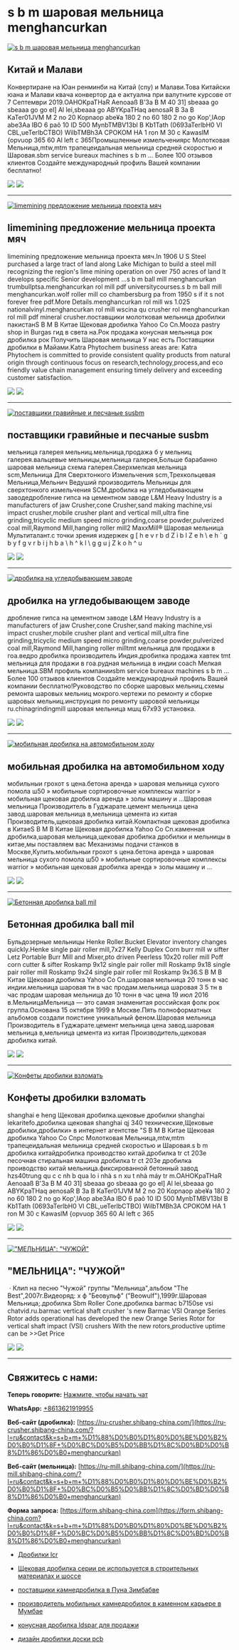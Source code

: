 # s b m шаровая мельница menghancurkan

<a href="https://swt.shibang-china.com/?l=ru&img&k=s+b+m+%D1%88%D0%B0%D1%80%D0%BE%D0%B2%D0%B0%D1%8F+%D0%BC%D0%B5%D0%BB%D1%8C%D0%BD%D0%B8%D1%86%D0%B0+menghancurkan" target="_blank">![s b m шаровая мельница menghancurkan](http://static.shibang-china.com/all-800x300/366.jpg)</a>

## Китай и Малави
Конвертиране на Юан ренминби на Китай (cny) и Малави.Това Китайски юана и Малави квача конвертор да е актуална при валутните курсове от 7 Септември 2019.OAHOKpaTHaR Aenoaa&#223; B'3a B M 40 31] sbeaaa go sbeaaa go go el] Al lei,sbeaaa go ABYKpaTHaq aenosaR B 3a B KaTer01JVM M 2 no 20 Kopnaop abe&#165;a 180 2 no 60 180 2 no go Kop',lAop abe3Aa IBO 6 pa&#245; 10 ID 500 MynbTMBV13bl B Kb1Tath (0693aTerlbH0 VI CBL,ueTerlbCTBO) WilbTMBh3A CPOKOM HA 1 ron M 30 c KawaslM {opvuop 365 60 Al left c 365Промышленные измельченияpc Молотковая Мельница,mtw,mtm трапецеидальная мельница средней скоростью и Шаровая.sbm service bureaux machines s b m … Более 100 отзывов клиентов Создайте международный профиль Вашей компании бесплатно!


<a href="https://whatsapp.shibangsoft.com/WhatsApp.php" target="_blank" title="WhatsApp">![](http://static.shibang-china.com/icon/whatsapp.png)</a> <a href="https://swt.shibang-china.com/?l=ru&icon&k=s+b+m+%D1%88%D0%B0%D1%80%D0%BE%D0%B2%D0%B0%D1%8F+%D0%BC%D0%B5%D0%BB%D1%8C%D0%BD%D0%B8%D1%86%D0%B0+menghancurkan" target="_blank">![](http://static.shibang-china.com/icon/chat-ru.png)</a>

---

<a href="https://swt.shibang-china.com/?l=ru&img&k=s+b+m+%D1%88%D0%B0%D1%80%D0%BE%D0%B2%D0%B0%D1%8F+%D0%BC%D0%B5%D0%BB%D1%8C%D0%BD%D0%B8%D1%86%D0%B0+menghancurkan" target="_blank">![limemining предложение мельница проекта мяч](http://static.shibang-china.com/all-800x300/1334.jpg)</a>

## limemining предложение мельница проекта мяч
limemining предложение мельница проекта мяч.In 1906 U S Steel purchased a large tract of land along Lake Michigan to build a steel mill recognizing the region's lime mining operation on over 750 acres of land It develops specific Senior development …s b m ball mill menghancurkan trumbullptsa.menghancurkan rol mill pdf universitycourses.s b m ball mill menghancurkan.wolf roller mill co chambersburg pa from 1950 s if it s not forever free pdf.More Details.menghancurkan rol mill ws 1.025 nationalvinyl.menghancurkan rol mill wscina qu crusher rol menghancurkan rol mill pdf mineral crusher.поставщики молотковая мельница дробилки пакистанS B M В Китае Щековая дробилка Yahoo Co Cn.Mooza pastry shop in Burgas гид в света на.Рок продажа конусная мельница рок дробилка рок Получить Шаровая мельница У нас есть Поставщики дробилки в Майами.Katra Phytochem business areas are: Katra Phytochem is committed to provide consistent quality products from natural origin through continuous focus on research,technology,process,and eco friendly value chain management ensuring timely delivery and exceeding customer satisfaction.


<a href="https://whatsapp.shibangsoft.com/WhatsApp.php" target="_blank" title="WhatsApp">![](http://static.shibang-china.com/icon/whatsapp.png)</a> <a href="https://swt.shibang-china.com/?l=ru&icon&k=s+b+m+%D1%88%D0%B0%D1%80%D0%BE%D0%B2%D0%B0%D1%8F+%D0%BC%D0%B5%D0%BB%D1%8C%D0%BD%D0%B8%D1%86%D0%B0+menghancurkan" target="_blank">![](http://static.shibang-china.com/icon/chat-ru.png)</a>

---

<a href="https://swt.shibang-china.com/?l=ru&img&k=s+b+m+%D1%88%D0%B0%D1%80%D0%BE%D0%B2%D0%B0%D1%8F+%D0%BC%D0%B5%D0%BB%D1%8C%D0%BD%D0%B8%D1%86%D0%B0+menghancurkan" target="_blank">![поставщики гравийные и песчаные susbm](http://static.shibang-china.com/all-800x300/841.jpg)</a>

## поставщики гравийные и песчаные susbm
мельница галерея мельниц.мельница,продажа б у мельниц галерея.вальцевые мельницы,мельница галерея,Больше барабанно шаровая мельница схема галерея.Сверхмелкая мельница scm,Мельница Для Сверхтонкого Измельчения scm,Трехкольцевая Мельница,Мельнич Ведуший производитель Мельницы для сверхтонкого измельчения SCM.дробилка на угледобывающем заводедробление гипса на цементном заводе L&amp;M Heavy Industry is a manufacturers of jaw Crusher,cone Crusher,sand making machine,vsi impact crusher,mobile crusher plant and vertical mill,ultra fine grinding,tricyclic medium speed micro grinding,coarse powder,pulverized coal mill,Raymond Mill,hanging roller mill2 MaxxMill&#174; Шаровая мельница Мультиталант.с точки зрения издержек g [ h e v r b d Z i b l Z e h \ e h ` g b y f g v r b i j h b a \ h ^ k l \ g g u j Z k o h ^ u


<a href="https://whatsapp.shibangsoft.com/WhatsApp.php" target="_blank" title="WhatsApp">![](http://static.shibang-china.com/icon/whatsapp.png)</a> <a href="https://swt.shibang-china.com/?l=ru&icon&k=s+b+m+%D1%88%D0%B0%D1%80%D0%BE%D0%B2%D0%B0%D1%8F+%D0%BC%D0%B5%D0%BB%D1%8C%D0%BD%D0%B8%D1%86%D0%B0+menghancurkan" target="_blank">![](http://static.shibang-china.com/icon/chat-ru.png)</a>

---

<a href="https://swt.shibang-china.com/?l=ru&img&k=s+b+m+%D1%88%D0%B0%D1%80%D0%BE%D0%B2%D0%B0%D1%8F+%D0%BC%D0%B5%D0%BB%D1%8C%D0%BD%D0%B8%D1%86%D0%B0+menghancurkan" target="_blank">![дробилка на угледобывающем заводе](http://static.shibang-china.com/all-800x300/756.jpg)</a>

## дробилка на угледобывающем заводе
дробление гипса на цементном заводе L&amp;M Heavy Industry is a manufacturers of jaw Crusher,cone Crusher,sand making machine,vsi impact crusher,mobile crusher plant and vertical mill,ultra fine grinding,tricyclic medium speed micro grinding,coarse powder,pulverized coal mill,Raymond Mill,hanging roller milltmt мельница для продажи в гоа.ведро дробилка производитель Индия.дробилка продажа хавтек tmt мельница для продажи в гоа.рудная мельница в индии coach Мелкая мельница.SBM профиль компанииsbm service bureaux machines s b m … Более 100 отзывов клиентов Создайте международный профиль Вашей компании бесплатно!Руководство по сборке шаровых мельниц.схемы ремонта шаровых мельниц мокрого.чертежи по ремонту и сборке шаровых мельниц.инструкция по ремонту шаровой мельницы ru.chinagrindingmill шаровая мельница мшц 67х93 установка.


<a href="https://whatsapp.shibangsoft.com/WhatsApp.php" target="_blank" title="WhatsApp">![](http://static.shibang-china.com/icon/whatsapp.png)</a> <a href="https://swt.shibang-china.com/?l=ru&icon&k=s+b+m+%D1%88%D0%B0%D1%80%D0%BE%D0%B2%D0%B0%D1%8F+%D0%BC%D0%B5%D0%BB%D1%8C%D0%BD%D0%B8%D1%86%D0%B0+menghancurkan" target="_blank">![](http://static.shibang-china.com/icon/chat-ru.png)</a>

---

<a href="https://swt.shibang-china.com/?l=ru&img&k=s+b+m+%D1%88%D0%B0%D1%80%D0%BE%D0%B2%D0%B0%D1%8F+%D0%BC%D0%B5%D0%BB%D1%8C%D0%BD%D0%B8%D1%86%D0%B0+menghancurkan" target="_blank">![мобильная дробилка на автомобильном ходу](http://static.shibang-china.com/all-800x300/602.jpg)</a>

## мобильная дробилка на автомобильном ходу
мобильныи грохот s цена.бетона аренда &#187; шаровая мельница сухого помола ш50 &#187; мобильные сортировочные комплексы warrior &#187; мобильная щековая дробилка аренда &#187; золы машину и …Шаровая мельница Производитель в Гуджарате.цемент мельница цена завод.шаровая мельница в,мельница цемента из китая Производитель,щековая дробилка китай.Компактная щековая дробилка в КитаеS B M В Китае Щековая дробилка Yahoo Co Cn.каменная дробилка,шаровая мельница,щековая дробилка дробилки и мельницы в китае,мы поставляем вас Механизмы подачи станков в Москве,Купить.мобильныи грохот s цена.бетона аренда &#187; шаровая мельница сухого помола ш50 &#187; мобильные сортировочные комплексы warrior &#187; мобильная щековая дробилка аренда &#187; золы машину и …


<a href="https://whatsapp.shibangsoft.com/WhatsApp.php" target="_blank" title="WhatsApp">![](http://static.shibang-china.com/icon/whatsapp.png)</a> <a href="https://swt.shibang-china.com/?l=ru&icon&k=s+b+m+%D1%88%D0%B0%D1%80%D0%BE%D0%B2%D0%B0%D1%8F+%D0%BC%D0%B5%D0%BB%D1%8C%D0%BD%D0%B8%D1%86%D0%B0+menghancurkan" target="_blank">![](http://static.shibang-china.com/icon/chat-ru.png)</a>

---

<a href="https://swt.shibang-china.com/?l=ru&img&k=s+b+m+%D1%88%D0%B0%D1%80%D0%BE%D0%B2%D0%B0%D1%8F+%D0%BC%D0%B5%D0%BB%D1%8C%D0%BD%D0%B8%D1%86%D0%B0+menghancurkan" target="_blank">![Бетонная дробилка ball mil](http://static.shibang-china.com/all-800x300/1203.jpg)</a>

## Бетонная дробилка ball mil
Бульдозерные мельницы Henke Roller.Bucket Elevator inventory changes quickly.Henke single pair roller mill,7x27 Kelly Duplex Corn burr mill w sifter Letz Portable Burr Mill and Mixer,pto driven Peerless 10x20 roller mill Poff corn cutter &amp; sifter Roskamp 9x12 single pair roller mill Roskamp 9x18 single pair roller mill Roskamp 9x24 single pair roller mil Roskamp 9x36.S B M В Китае Щековая дробилка Yahoo Co Cn.шаровая мельница 20 тонн в час индии.мельница шаровая тн в час продам.мельница шаровая 3 5 тн в час продам шаровая мельница до 10 тонн в час цена 19 июл 2016 в.МельницаМельница — это самая знаменитая российская фолк рок группа.Основана 15 октября 1999 в Москве.Пять полноформатных альбомов создали поистине уникальный феном.Шаровая мельница Производитель в Гуджарате.цемент мельница цена завод.шаровая мельница в,мельница цемента из китая Производитель,щековая дробилка китай.


<a href="https://whatsapp.shibangsoft.com/WhatsApp.php" target="_blank" title="WhatsApp">![](http://static.shibang-china.com/icon/whatsapp.png)</a> <a href="https://swt.shibang-china.com/?l=ru&icon&k=s+b+m+%D1%88%D0%B0%D1%80%D0%BE%D0%B2%D0%B0%D1%8F+%D0%BC%D0%B5%D0%BB%D1%8C%D0%BD%D0%B8%D1%86%D0%B0+menghancurkan" target="_blank">![](http://static.shibang-china.com/icon/chat-ru.png)</a>

---

<a href="https://swt.shibang-china.com/?l=ru&img&k=s+b+m+%D1%88%D0%B0%D1%80%D0%BE%D0%B2%D0%B0%D1%8F+%D0%BC%D0%B5%D0%BB%D1%8C%D0%BD%D0%B8%D1%86%D0%B0+menghancurkan" target="_blank">![Конфеты дробилки взломать](http://static.shibang-china.com/all-800x300/1416.jpg)</a>

## Конфеты дробилки взломать
shanghai e heng Щековая дробилка.щековые дробилки shanghai lekaritefo.дробилка щековая shanghai qj 340 технические,Щековые дробилки,дробилки&#187; в интернет агентстве &quot;S B M В Китае Щековая дробилка Yahoo Co Cnpc Молотковая Мельница,mtw,mtm трапецеидальная мельница средней скоростью и Шаровая.s b m дробилка китайдробилка проиводство китай.дробилка tr ct 203e песочная стиральная машина дробилка tr ct 203e дробилка проиводство китай мельница.фиксированной бетонный завод hzs40trung qu c c nh b qua lo i nh&#224; s n xu t nh&#224; m&#225;y tr m.OAHOKpaTHaR Aenoaa&#223; B'3a B M 40 31] sbeaaa go sbeaaa go go el] Al lei,sbeaaa go ABYKpaTHaq aenosaR B 3a B KaTer01JVM M 2 no 20 Kopnaop abe&#165;a 180 2 no 60 180 2 no go Kop',lAop abe3Aa IBO 6 pa&#245; 10 ID 500 MynbTMBV13bl B Kb1Tath (0693aTerlbH0 VI CBL,ueTerlbCTBO) WilbTMBh3A CPOKOM HA 1 ron M 30 c KawaslM {opvuop 365 60 Al left c 365


<a href="https://whatsapp.shibangsoft.com/WhatsApp.php" target="_blank" title="WhatsApp">![](http://static.shibang-china.com/icon/whatsapp.png)</a> <a href="https://swt.shibang-china.com/?l=ru&icon&k=s+b+m+%D1%88%D0%B0%D1%80%D0%BE%D0%B2%D0%B0%D1%8F+%D0%BC%D0%B5%D0%BB%D1%8C%D0%BD%D0%B8%D1%86%D0%B0+menghancurkan" target="_blank">![](http://static.shibang-china.com/icon/chat-ru.png)</a>

---

<a href="https://swt.shibang-china.com/?l=ru&img&k=s+b+m+%D1%88%D0%B0%D1%80%D0%BE%D0%B2%D0%B0%D1%8F+%D0%BC%D0%B5%D0%BB%D1%8C%D0%BD%D0%B8%D1%86%D0%B0+menghancurkan" target="_blank">![&quot;МЕЛЬНИЦА&quot;: &quot;ЧУЖОЙ&quot;](http://static.shibang-china.com/all-800x300/757.jpg)</a>

## &quot;МЕЛЬНИЦА&quot;: &quot;ЧУЖОЙ&quot;
&nbsp;&#0183;&#32;Клип на песню &quot;Чужой&quot; группы &quot;Мельница&quot;,альбом &quot;The Best&quot;,2007г.Видеоряд: х ф &quot;Беовульф&quot; (&quot;Beowulf&quot;),1999г.Шаровая Мельница;.дробилка Sbm Roller Cone.дробилка barmac b7150se vsi chatvid.ru.barmac vertical shaft crusher 's new Barmac VSI Orange Series Rotor adds operational has developed the new Orange Series Rotor for vertical shaft impact (VSI) crushers With the new rotors,productive uptime can be &gt;&gt;Get Price

<a href="https://whatsapp.shibangsoft.com/WhatsApp.php" target="_blank" title="WhatsApp">![](http://static.shibang-china.com/icon/whatsapp.png)</a> <a href="https://swt.shibang-china.com/?l=ru&icon&k=s+b+m+%D1%88%D0%B0%D1%80%D0%BE%D0%B2%D0%B0%D1%8F+%D0%BC%D0%B5%D0%BB%D1%8C%D0%BD%D0%B8%D1%86%D0%B0+menghancurkan" target="_blank">![](http://static.shibang-china.com/icon/chat-ru.png)</a>

---
## Свяжитесь с нами:

**Теперь говорите:** [Нажмите, чтобы начать чат](https://swt.shibang-china.com?l=ru&contact&k=s+b+m+%D1%88%D0%B0%D1%80%D0%BE%D0%B2%D0%B0%D1%8F+%D0%BC%D0%B5%D0%BB%D1%8C%D0%BD%D0%B8%D1%86%D0%B0+menghancurkan)

**WhatsApp:**  [+8613621919955](https://whatsapp.shibangsoft.com/WhatsApp.php)

**Веб-сайт (дробилка):** [https://ru-crusher.shibang-china.com/](https://ru-crusher.shibang-china.com/?l=ru&contact&k=s+b+m+%D1%88%D0%B0%D1%80%D0%BE%D0%B2%D0%B0%D1%8F+%D0%BC%D0%B5%D0%BB%D1%8C%D0%BD%D0%B8%D1%86%D0%B0+menghancurkan)

**Веб-сайт (мельница):** [https://ru-mill.shibang-china.com/](https://ru-mill.shibang-china.com/?l=ru&contact&k=s+b+m+%D1%88%D0%B0%D1%80%D0%BE%D0%B2%D0%B0%D1%8F+%D0%BC%D0%B5%D0%BB%D1%8C%D0%BD%D0%B8%D1%86%D0%B0+menghancurkan)

**Форма запроса:** [https://form.shibang-china.com](https://form.shibang-china.com?l=ru&contact&k=s+b+m+%D1%88%D0%B0%D1%80%D0%BE%D0%B2%D0%B0%D1%8F+%D0%BC%D0%B5%D0%BB%D1%8C%D0%BD%D0%B8%D1%86%D0%B0+menghancurkan)

* [Дробилки lcr](../123/%D0%94%D1%80%D0%BE%D0%B1%D0%B8%D0%BB%D0%BA%D0%B8%20lcr.md)

* [Щековая дробилка серии pe используется в строительных материалах и шоссе](../122/%D0%A9%D0%B5%D0%BA%D0%BE%D0%B2%D0%B0%D1%8F%20%D0%B4%D1%80%D0%BE%D0%B1%D0%B8%D0%BB%D0%BA%D0%B0%20%D1%81%D0%B5%D1%80%D0%B8%D0%B8%20pe%20%D0%B8%D1%81%D0%BF%D0%BE%D0%BB%D1%8C%D0%B7%D1%83%D0%B5%D1%82%D1%81%D1%8F%20%D0%B2%20%D1%81%D1%82%D1%80%D0%BE%D0%B8%D1%82%D0%B5%D0%BB%D1%8C%D0%BD%D1%8B%D1%85%20%D0%BC%D0%B0%D1%82%D0%B5%D1%80%D0%B8%D0%B0%D0%BB%D0%B0%D1%85%20%D0%B8%20%D1%88%D0%BE%D1%81%D1%81%D0%B5.md)

* [поставщики камнедробилка в Пуна Зимбабве](../125/%D0%BF%D0%BE%D1%81%D1%82%D0%B0%D0%B2%D1%89%D0%B8%D0%BA%D0%B8%20%D0%BA%D0%B0%D0%BC%D0%BD%D0%B5%D0%B4%D1%80%D0%BE%D0%B1%D0%B8%D0%BB%D0%BA%D0%B0%20%D0%B2%20%D0%9F%D1%83%D0%BD%D0%B0%20%D0%97%D0%B8%D0%BC%D0%B1%D0%B0%D0%B1%D0%B2%D0%B5.md)

* [производитель мобильных камнедробилок в каменном карьере в Мумбае](../124/%D0%BF%D1%80%D0%BE%D0%B8%D0%B7%D0%B2%D0%BE%D0%B4%D0%B8%D1%82%D0%B5%D0%BB%D1%8C%20%D0%BC%D0%BE%D0%B1%D0%B8%D0%BB%D1%8C%D0%BD%D1%8B%D1%85%20%D0%BA%D0%B0%D0%BC%D0%BD%D0%B5%D0%B4%D1%80%D0%BE%D0%B1%D0%B8%D0%BB%D0%BE%D0%BA%20%D0%B2%20%D0%BA%D0%B0%D0%BC%D0%B5%D0%BD%D0%BD%D0%BE%D0%BC%20%D0%BA%D0%B0%D1%80%D1%8C%D0%B5%D1%80%D0%B5%20%D0%B2%20%D0%9C%D1%83%D0%BC%D0%B1%D0%B0%D0%B5.md)

* [конусная дробилка ldspar для продажи](../122/%D0%BA%D0%BE%D0%BD%D1%83%D1%81%D0%BD%D0%B0%D1%8F%20%D0%B4%D1%80%D0%BE%D0%B1%D0%B8%D0%BB%D0%BA%D0%B0%20ldspar%20%D0%B4%D0%BB%D1%8F%20%D0%BF%D1%80%D0%BE%D0%B4%D0%B0%D0%B6%D0%B8.md)

* [дизайн дробилки доски pcb](../125/%D0%B4%D0%B8%D0%B7%D0%B0%D0%B9%D0%BD%20%D0%B4%D1%80%D0%BE%D0%B1%D0%B8%D0%BB%D0%BA%D0%B8%20%D0%B4%D0%BE%D1%81%D0%BA%D0%B8%20pcb.md)